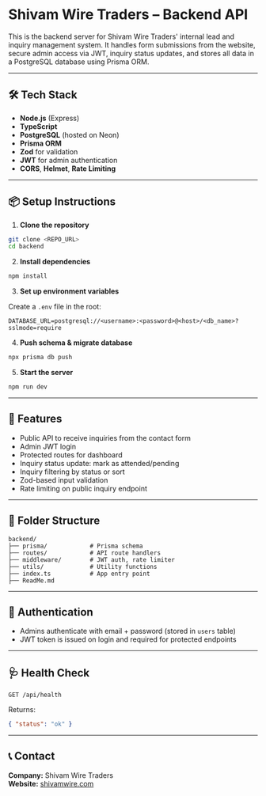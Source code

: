 # Shivam Wire Traders – Backend API

This is the backend server for Shivam Wire Traders' internal lead and inquiry management system. It handles form submissions from the website, secure admin access via JWT, inquiry status updates, and stores all data in a PostgreSQL database using Prisma ORM.

---

## 🛠️ Tech Stack

- **Node.js** (Express)
- **TypeScript**
- **PostgreSQL** (hosted on Neon)
- **Prisma ORM**
- **Zod** for validation
- **JWT** for admin authentication
- **CORS**, **Helmet**, **Rate Limiting**

---

## 📦 Setup Instructions

1. **Clone the repository**

```bash
git clone <REPO_URL>
cd backend
```

2. **Install dependencies**

```bash
npm install
```

3. **Set up environment variables**

Create a `.env` file in the root:

```
DATABASE_URL=postgresql://<username>:<password>@<host>/<db_name>?sslmode=require
```

4. **Push schema & migrate database**

```bash
npx prisma db push
```

5. **Start the server**

```bash
npm run dev
```

---

## 🧩 Features

- Public API to receive inquiries from the contact form
- Admin JWT login 
- Protected routes for dashboard 
- Inquiry status update: mark as attended/pending
- Inquiry filtering by status or sort
- Zod-based input validation
- Rate limiting on public inquiry endpoint

---

## 📁 Folder Structure

```
backend/
├── prisma/            # Prisma schema
├── routes/            # API route handlers
├── middleware/        # JWT auth, rate limiter
├── utils/             # Utility functions
├── index.ts           # App entry point
├── ReadMe.md
```

---

## 🔐 Authentication

- Admins authenticate with email + password (stored in `users` table)
- JWT token is issued on login and required for protected endpoints

---

## 🩺 Health Check

```http
GET /api/health
```

Returns:
```json
{ "status": "ok" }
```

---

## 📞 Contact

**Company:** Shivam Wire Traders  
**Website:** [shivamwire.com](https://shivamwire.com)

